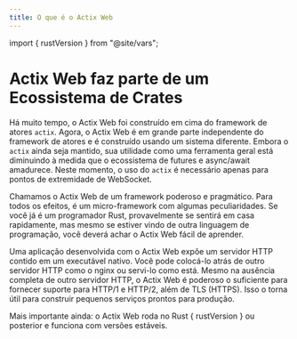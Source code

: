 ```yaml
---
title: O que é o Actix Web
---
```

import { rustVersion } from "@site/vars";

# Actix Web faz parte de um Ecossistema de Crates

Há muito tempo, o Actix Web foi construído em cima do framework de atores `actix`. Agora, o Actix Web é em grande parte independente do framework de atores e é construído usando um sistema diferente. Embora o `actix` ainda seja mantido, sua utilidade como uma ferramenta geral está diminuindo à medida que o ecossistema de futures e async/await amadurece. Neste momento, o uso do `actix` é necessário apenas para pontos de extremidade de WebSocket.

Chamamos o Actix Web de um framework poderoso e pragmático. Para todos os efeitos, é um micro-framework com algumas peculiaridades. Se você já é um programador Rust, provavelmente se sentirá em casa rapidamente, mas mesmo se estiver vindo de outra linguagem de programação, você deverá achar o Actix Web fácil de aprender.

Uma aplicação desenvolvida com o Actix Web expõe um servidor HTTP contido em um executável nativo. Você pode colocá-lo atrás de outro servidor HTTP como o nginx ou servi-lo como está. Mesmo na ausência completa de outro servidor HTTP, o Actix Web é poderoso o suficiente para fornecer suporte para HTTP/1 e HTTP/2, além de TLS (HTTPS). Isso o torna útil para construir pequenos serviços prontos para produção.

<p>
Mais importante ainda: o Actix Web roda no Rust { rustVersion } ou posterior e funciona com versões estáveis.
</p>

<!-- TODO -->
<!-- which is built upon the fantastic [Tokio][tokio] asynchronous I/O system -->

<!-- LINKS -->

[tokio]: https://tokio.rs
